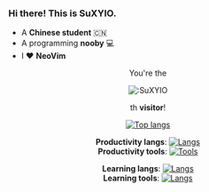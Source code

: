 <!--Self intro-->
### Hi there! This is __SuXYIO__. 
- A __Chinese student__ :cn:
- A programming __nooby__ :computer:
- I :heart: __NeoVim__

<!--Visitor count-->
<center>
You're the

![:SuXYIO](https://count.getloli.com/get/@:SuXYIO?theme=rule34)

th __visitor__! 

<!--Status-->
[![Top langs](https://github-readme-stats.vercel.app/api/top-langs/?username=SuXYIO&theme=transparent&layout=donut)](https://github.com/anuraghazra/github-readme-stats)  

<!--Langs & Tools-->
__Productivity langs__:
[![Langs](https://skillicons.dev/icons?i=c,py,md,lua&theme=dark)](https://skillicons.dev)  
__Productivity tools__:
[![Tools](https://skillicons.dev/icons?i=neovim,git,github,bash,bots&theme=dark)](https://skillicons.dev)  

__Learning langs__:
[![Langs](https://skillicons.dev/icons?i=rust,js,latex&theme=dark)](https://skillicons.dev)  
__Learning tools__:
[![Langs](https://skillicons.dev/icons?i=linux&theme=dark)](https://skillicons.dev)  

</center>
